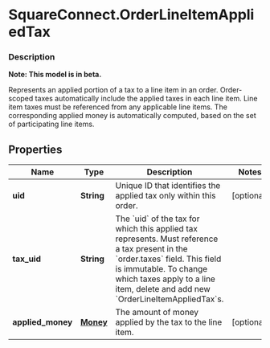 # SquareConnect.OrderLineItemAppliedTax

### Description
**Note: This model is in beta.**

Represents an applied portion of a tax to a line item in an order.  Order-scoped taxes automatically include the applied taxes in each line item. Line item taxes must be referenced from any applicable line items. The corresponding applied money is automatically computed, based on the set of participating line items.

## Properties
Name | Type | Description | Notes
------------ | ------------- | ------------- | -------------
**uid** | **String** | Unique ID that identifies the applied tax only within this order. | [optional] 
**tax_uid** | **String** | The &#x60;uid&#x60; of the tax for which this applied tax represents.  Must reference a tax present in the &#x60;order.taxes&#x60; field.  This field is immutable. To change which taxes apply to a line item, delete and add new &#x60;OrderLineItemAppliedTax&#x60;s. | 
**applied_money** | [**Money**](Money.md) | The amount of money applied by the tax to the line item. | [optional] 



